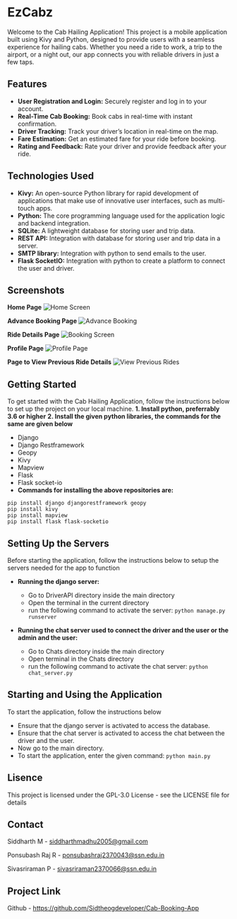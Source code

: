 # EzCabz

Welcome to the Cab Hailing Application! This project is a mobile application built using Kivy and Python, designed to provide users with a seamless experience for hailing cabs. Whether you need a ride to work, a trip to the airport, or a night out, our app connects you with reliable drivers in just a few taps.

## Features

- **User Registration and Login:** Securely register and log in to your account.
- **Real-Time Cab Booking:** Book cabs in real-time with instant confirmation.
- **Driver Tracking:** Track your driver’s location in real-time on the map.
- **Fare Estimation:** Get an estimated fare for your ride before booking.
- **Rating and Feedback:** Rate your driver and provide feedback after your ride.

## Technologies Used

- **Kivy:** An open-source Python library for rapid development of applications that make use of innovative user interfaces, such as multi-touch apps.
- **Python:** The core programming language used for the application logic and backend integration.
- **SQLite:** A lightweight database for storing user and trip data.
- **REST API:** Integration with database for storing user and trip data in a server.
- **SMTP library:** Integration with python to send emails to the user.
- **Flask SocketIO:** Integration with python to create a platform to connect the user and driver.

## Screenshots

**Home Page**
![Home Screen](screenshots/Home_screen.jpeg)

**Advance Booking Page**
![Advance Booking](screenshots/advance_booking.jpeg)

**Ride Details Page**
![Booking Screen](screenshots/bookingscreen.jpeg)

**Profile Page**
![Profile Page](screenshots/profile.jpeg)

**Page to View Previous Ride Details**
![View Previous Rides](screenshots/View_rides.jpeg)

## Getting Started

To get started with the Cab Hailing Application, follow the instructions below to set up the project on your local machine.
**1. Install python, preferrably 3.6 or higher**
**2. Install the given python libraries, the commands for the same are given below**
- Django
- Django Restframework
- Geopy
- Kivy
- Mapview
- Flask
- Flask socket-io
- **Commands for installing the above repositories are:**
```
pip install django djangorestframework geopy
pip install kivy
pip install mapview
pip install flask flask-socketio
```

## Setting Up the Servers

Before starting the application, follow the instructions below to setup the servers needed for the app to function
- **Running the django server:**
  - Go to DriverAPI directory inside the main directory
  - Open the terminal in the current directory
  - run the following command to activate the server:
`python manage.py runserver`

- **Running the chat server used to connect the driver and the user or the admin and the user:**
  - Go to Chats directory inside the main directory
  - Open terminal in the Chats directory
  - run the following command to activate the chat server:
`python chat_server.py`

## Starting and Using the Application

To start the application, follow the instructions below
- Ensure that the django server is activated to access the database.
- Ensure that the chat server is activated to access the chat between the driver and the user.
- Now go to the main directory.
- To start the application, enter the given command:
`python main.py`

## Lisence

This project is licensed under the GPL-3.0 License - see the LICENSE file for details

## Contact

Siddharth M - siddharthmadhu2005@gmail.com

Ponsubash Raj R - ponsubashraj2370043@ssn.edu.in

Sivasriraman P - sivasriraman2370066@ssn.edu.in

## Project Link

Github - https://github.com/Sidtheogdeveloper/Cab-Booking-App
